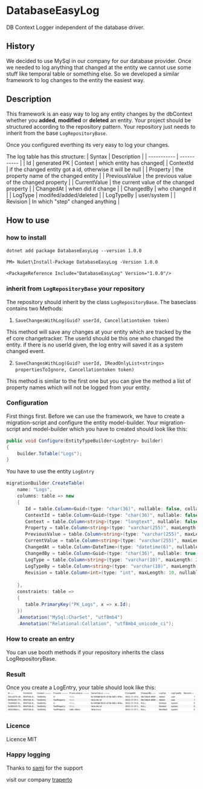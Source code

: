 # DatabaseEasyLog
DB Context Logger independent of the database driver.

## History
We decided to use MySql in our company for our database provider.
Once we needed to log anything that changed at the entity we cannot use some stuff like temporal table or something else.
So we developed a similar framework to log changes to the entity the easiest way.

## Description
This framework is an easy way to log any entity changes by the dbContext whether you **added**, **modified** or **deleted** an entity.
Your project should be structured according to the repository pattern. Your repository just needs to inherit from the base `LogRepositoryBase`.

Once you configured everthing its very easy to log your changes.

The log table has this structure:
| Syntax      | Description |
| ----------- | ----------- |
| Id          | generated PK
| Context   | which entity has changed|
| ContextId   | if the changed entity got a id, otherwise it will be null        |
| Property   | the property name of the changed entity        |
| PreviousValue   | the previous value of the changed property        |
| CurrentValue   | the current value of the changed property        |
| ChangedAt   | when did it change        |
| ChangedBy   | who changed it        |
| LogType   | modifed/added/deleted        |
| LogTypeBy   | user/system        |
| Revision   | In which "step" changed anything        |

## How to use
### how to install
```
dotnet add package DatabaseEasyLog --version 1.0.0
```

```
PM> NuGet\Install-Package DatabaseEasyLog -Version 1.0.0
```
```
<PackageReference Include="DatabaseEasyLog" Version="1.0.0"/>
```
### inherit from ```LogRepositoryBase``` your repository
The repository should inherit by the class ```LogRepositoryBase```. The baseclass contains two Methods:

1. `SaveChangesWithLog(Guid? userId, Cancellationtoken token)`

 This method will save any changes at your entity which are tracked by the ef core changetracker.
The userId should be this one who changed the entity. if there is no userId given, the log entry will saved it as a system changed event.

2. `SaveChangesWithLog(Guid? userId, IReadOnlyList<strings> propertiesToIgnore, Cancellationtoken token)`

This method is similar to the first one but you can give the method a list of property names which will not be logged from your entity.

### Configuration
First things first.
Before we can use the framework, we have to create a migration-script and configure the entity model-builder. Your migration-script and model-builder which you have to created should look like this:

```csharp
public void Configure(EntityTypeBuilder<LogEntry> builder)
{
    builder.ToTable("Logs");
}
```
You have to use the entity `LogEntry`

```csharp
migrationBuilder.CreateTable(
    name: "Logs",
    columns: table => new
    {
       Id = table.Column<Guid>(type: "char(36)", nullable: false, collation: "utf8mb4_unicode_ci"),
       ContextId = table.Column<Guid>(type: "char(36)", nullable: false, collation: "utf8mb4_unicode_ci"),
       Context = table.Column<string>(type: "longtext", nullable: false, collation: "utf8mb4_unicode_ci").Annotation("MySql:CharSet", "utf8mb4"),
       Property = table.Column<string>(type: "varchar(255)", maxLength: 255, nullable: false, collation: "utf8mb4_unicode_ci").Annotation("MySql:CharSet", "utf8mb4"),
       PreviousValue = table.Column<string>(type: "varchar(255)", maxLength: 255, nullable: true, collation: "utf8mb4_unicode_ci").Annotation("MySql:CharSet", "utf8mb4"),
       CurrentValue = table.Column<string>(type: "varchar(255)", maxLength: 255, nullable: true, collation: "utf8mb4_unicode_ci").Annotation("MySql:CharSet", "utf8mb4"),
       ChangedAt = table.Column<DateTime>(type: "datetime(6)", nullable: false),
       ChangedBy = table.Column<Guid>(type: "char(36)", nullable: true, collation: "utf8mb4_unicode_ci"),
       LogType = table.Column<string>(type: "varchar(10)", maxLength: 255, nullable: true, collation: "utf8mb4_unicode_ci")            .Annotation("MySql:CharSet", "utf8mb4"),
       LogTypeBy = table.Column<string>(type: "varchar(10)", maxLength: 255, nullable: true, collation: "utf8mb4_unicode_ci")            .Annotation("MySql:CharSet", "utf8mb4"),
       Revision = table.Column<int>(type: "int", maxLength: 10, nullable: false)

    },
    constraints: table =>
    {
       table.PrimaryKey("PK_Logs", x => x.Id);
    })
    .Annotation("MySql:CharSet", "utf8mb4")
    .Annotation("Relational:Collation", "utf8mb4_unicode_ci");
```
### How to create an entry
You can use booth methods if your repository inherits the class LogRepositoryBase.

### Result
Once you create a LogEntry, your table should look like this:
![log table](table.png)

### Licence
Licence MIT

### Happy logging

Thanks to [sami](https://github.com/SamiSul) for the support

visit our company [traperto](https://www.traperto.com)

